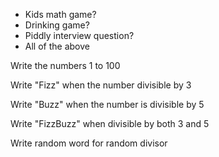 - Kids math game? 
- Drinking game?
- Piddly interview question?
- All of the above


Write the numbers 1 to 100

Write "Fizz" when the number divisible by 3

Write "Buzz" when the number is divisible by 5

Write "FizzBuzz" when divisible by both 3 and 5

Write random word for random divisor
